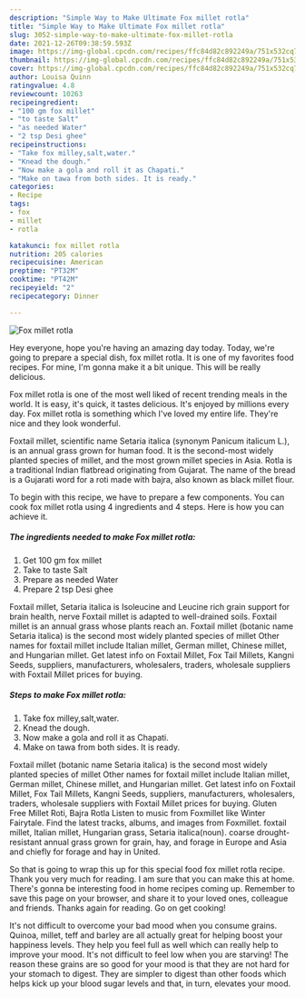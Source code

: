 ```yaml
---
description: "Simple Way to Make Ultimate Fox millet rotla"
title: "Simple Way to Make Ultimate Fox millet rotla"
slug: 3052-simple-way-to-make-ultimate-fox-millet-rotla
date: 2021-12-26T09:38:59.593Z
image: https://img-global.cpcdn.com/recipes/ffc84d82c892249a/751x532cq70/fox-millet-rotla-recipe-main-photo.jpg
thumbnail: https://img-global.cpcdn.com/recipes/ffc84d82c892249a/751x532cq70/fox-millet-rotla-recipe-main-photo.jpg
cover: https://img-global.cpcdn.com/recipes/ffc84d82c892249a/751x532cq70/fox-millet-rotla-recipe-main-photo.jpg
author: Louisa Quinn
ratingvalue: 4.8
reviewcount: 10263
recipeingredient:
- "100 gm fox millet"
- "to taste Salt"
- "as needed Water"
- "2 tsp Desi ghee"
recipeinstructions:
- "Take fox milley,salt,water."
- "Knead the dough."
- "Now make a gola and roll it as Chapati."
- "Make on tawa from both sides. It is ready."
categories:
- Recipe
tags:
- fox
- millet
- rotla

katakunci: fox millet rotla 
nutrition: 205 calories
recipecuisine: American
preptime: "PT32M"
cooktime: "PT42M"
recipeyield: "2"
recipecategory: Dinner

---
```



![Fox millet rotla](https://img-global.cpcdn.com/recipes/ffc84d82c892249a/751x532cq70/fox-millet-rotla-recipe-main-photo.jpg)

Hey everyone, hope you're having an amazing day today. Today, we're going to prepare a special dish, fox millet rotla. It is one of my favorites food recipes. For mine, I'm gonna make it a bit unique. This will be really delicious.

Fox millet rotla is one of the most well liked of recent trending meals in the world. It is easy, it's quick, it tastes delicious. It's enjoyed by millions every day. Fox millet rotla is something which I've loved my entire life. They're nice and they look wonderful.

Foxtail millet, scientific name Setaria italica (synonym Panicum italicum L.), is an annual grass grown for human food. It is the second-most widely planted species of millet, and the most grown millet species in Asia. Rotla is a traditional Indian flatbread originating from Gujarat. The name of the bread is a Gujarati word for a roti made with bajra, also known as black millet flour.


To begin with this recipe, we have to prepare a few components. You can cook fox millet rotla using 4 ingredients and 4 steps. Here is how you can achieve it.

<!--inarticleads1-->

##### The ingredients needed to make Fox millet rotla:

1. Get 100 gm fox millet
1. Take to taste Salt
1. Prepare as needed Water
1. Prepare 2 tsp Desi ghee


Foxtail millet, Setaria italica is Isoleucine and Leucine rich grain support for brain health, nerve Foxtail millet is adapted to well-drained soils. Foxtail millet is an annual grass whose plants reach an. Foxtail millet (botanic name Setaria italica) is the second most widely planted species of millet Other names for foxtail millet include Italian millet, German millet, Chinese millet, and Hungarian millet. Get latest info on Foxtail Millet, Fox Tail Millets, Kangni Seeds, suppliers, manufacturers, wholesalers, traders, wholesale suppliers with Foxtail Millet prices for buying. 

<!--inarticleads2-->

##### Steps to make Fox millet rotla:

1. Take fox milley,salt,water.
1. Knead the dough.
1. Now make a gola and roll it as Chapati.
1. Make on tawa from both sides. It is ready.


Foxtail millet (botanic name Setaria italica) is the second most widely planted species of millet Other names for foxtail millet include Italian millet, German millet, Chinese millet, and Hungarian millet. Get latest info on Foxtail Millet, Fox Tail Millets, Kangni Seeds, suppliers, manufacturers, wholesalers, traders, wholesale suppliers with Foxtail Millet prices for buying. Gluten Free Millet Roti, Bajra Rotla Listen to music from Foxmillet like Winter Fairytale. Find the latest tracks, albums, and images from Foxmillet. foxtail millet, Italian millet, Hungarian grass, Setaria italica(noun). coarse drought-resistant annual grass grown for grain, hay, and forage in Europe and Asia and chiefly for forage and hay in United. 

So that is going to wrap this up for this special food fox millet rotla recipe. Thank you very much for reading. I am sure that you can make this at home. There's gonna be interesting food in home recipes coming up. Remember to save this page on your browser, and share it to your loved ones, colleague and friends. Thanks again for reading. Go on get cooking!

It's not difficult to overcome your bad mood when you consume grains. Quinoa, millet, teff and barley are all actually great for helping boost your happiness levels. They help you feel full as well which can really help to improve your mood. It's not difficult to feel low when you are starving! The reason these grains are so good for your mood is that they are not hard for your stomach to digest. They are simpler to digest than other foods which helps kick up your blood sugar levels and that, in turn, elevates your mood.
